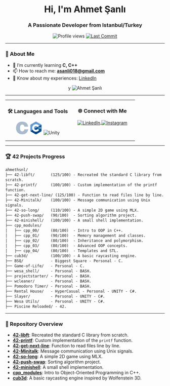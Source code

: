 <h1 align="center">Hi, I'm Ahmet Şanlı</h1>
<h3 align="center">A Passionate Developer from Istanbul/Turkey</h3>

<p align="center">
  <img src="https://komarev.com/ghpvc/?username=ahmethsnl&label=Profile%20views&color=0e75b6&style=flat" alt="Profile views" />
  <a href="https://github.com/ahmethsnl/ahmethsnl/commits">
    <img src="https://img.shields.io/github/last-commit/ahmethsnl/ahmethsnl?style=flat" alt="Last Commit" />
  </a>
</p>

---

### 🌱 About Me
- 🌱 I’m currently learning **C, C++**
- 📫 How to reach me: **asanli018@gmail.com**
- 📄 Know about my experiences: [LinkedIn](https://www.linkedin.com/in/ahmethsnl/)

<p align="center">y
  <img src="https://github-readme-stats.vercel.app/api/top-langs?username=ahmethsnl&show_icons=true&locale=en&layout=compact" alt="Ahmet Şanlı" />
</p>

---

<table>
  <tr>
    <td align="center" valign="top" width="50%">
      <h3>🛠️ Languages and Tools</h3>
      <p>
        <img src="https://raw.githubusercontent.com/devicons/devicon/master/icons/c/c-original.svg" alt="C" width="40" height="40" />
        <img src="https://raw.githubusercontent.com/devicons/devicon/master/icons/cplusplus/cplusplus-original.svg" alt="C++" width="40" height="40" />
        <img src="https://www.vectorlogo.zone/logos/unity3d/unity3d-icon.svg" alt="Unity" width="40" height="40" />
      </p>
    </td>
    <td align="center" valign="top" width="50%">
      <h3>🌐 Connect with Me</h3>
      <p>
        <a href="https://linkedin.com/in/ahmethsnl" target="blank">
          <img align="center" src="https://raw.githubusercontent.com/rahuldkjain/github-profile-readme-generator/master/src/images/icons/Social/linked-in-alt.svg" alt="LinkedIn" height="30" width="40" />
        </a>
        <a href="https://instagram.com/ahmet.hsnl" target="blank">
          <img align="center" src="https://raw.githubusercontent.com/rahuldkjain/github-profile-readme-generator/master/src/images/icons/Social/instagram.svg" alt="Instagram" height="30" width="40" />
        </a>
      </p>
    </td>
  </tr>
</table>

---

### 🏆 42 Projects Progress

```plaintext
ahmethsnl/
├── 42-libft/       (125/100) - Recreated the standard C library from scratch.
├── 42-printf/      (100/100) - Custom implementation of the printf function.
├── 42-get-next-line/ (125/100) - Function to read files line by line.
├── 42-Minitalk/    (100/100) - Message communication using Unix signals.
├── 42-so-long/     (110/100) - A simple 2D game using MLX.
├── 42-push-swap/   (90/100)  - Sorting algorithm project.
├── 42-minishell/   (100/100) - A small shell implementation.
├── cpp_modules/
│   ├── cpp_00/     (80/100)  - Intro to OOP in C++.
│   ├── cpp_01/     (90/100)  - Memory management and classes.
│   ├── cpp_02/     (80/100)  - Inheritance and polymorphism.
│   ├── cpp_03/     (80/100)  - Advanced OOP concepts.
│   ├── cpp_04/     (80/100)  - Templates and STL.
├── cub3d/          (100/100) - A basic raycasting engine.
├── BSQ/            - Biggest Square - Personal - C.
├── Game-of-Life/   - Personal - C.
├── wesa_shell/     - Personal - BASH.
├── projectstarter/ - Personal - BASH.
├── wcleaner/       - Personal - BASH.
├── Pomodoro Timer/ - Personal - BASH.
├── Rental House/   - HyperCasual - Personal - UNITY - C#.
├── Slayer/         - Personal - UNITY - C#.
├── Wesa Utils/     - Personal - UNITY - C#.
├── Piscine Reloaded/ - 42.
```

---

### 📂 Repository Overview

- [**42-libft**](https://github.com/Ahmethsnl/42-libft): Recreated the standard C library from scratch.
- [**42-printf**](https://github.com/Ahmethsnl/42-printf): Custom implementation of the `printf` function.
- [**42-get-next-line**](https://github.com/Ahmethsnl/42-get-next-line): Function to read files line by line.
- [**42-Minitalk**](https://github.com/Ahmethsnl/42-Minitalk): Message communication using Unix signals.
- [**42-so-long**](https://github.com/Ahmethsnl/42-so-long): A simple 2D game using MLX.
- [**42-push-swap**](https://github.com/Ahmethsnl/42-push-swap): Sorting algorithm project.
- [**42-minishell**](https://github.com/Ahmethsnl/42-minishell): A small shell implementation.
- [**cpp_modules**](https://github.com/Ahmethsnl/cpp_modules): Intro to Object-Oriented Programming in C++.
- [**cub3d**](https://github.com/Ahmethsnl/cub3d): A basic raycasting engine inspired by Wolfenstein 3D.
